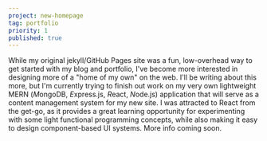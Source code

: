 ```yaml
---
project: new-homepage
tag: portfolio
priority: 1
published: true
---
```


While my original jekyll/GitHub Pages site was a fun, low-overhead way to get started with my blog and portfolio, I've become more interested in designing more of a "home of my own" on the web. I'll be writing about this more, but I'm currently trying to finish out work on my very own lightweight MERN (*M*ongoDB, *E*xpress.js, *R*eact, *N*ode.js) application that will serve as a content management system for my new site. I was attracted to React from the get-go, as it provides a great learning opportunity for experimenting with some light functional programming concepts, while also making it easy to design component-based UI systems. More info coming soon.
